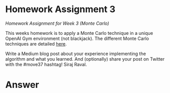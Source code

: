 # Homework Assignment 3
_Homework Assignment for Week 3 (Monte Carlo)_

This weeks homework is to apply a Monte Carlo technique in a unique OpenAI Gym environment (not blackjack). The different Monte Carlo techniques are detailed [here](https://oneraynyday.github.io/ml/2018/05/24/Reinforcement-Learning-Monte-Carlo/#example-cliff-walking).

Write a Medium blog post about your experience implementing the algorithm and what you learned. And (optionally) share your post on Twitter with the #move37 hashtag!  Siraj Raval.


# Answer
